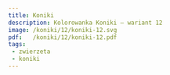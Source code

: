 ```yaml
---
title: Koniki
description: Kolorowanka Koniki – wariant 12
image: /koniki/12/koniki-12.svg
pdf:   /koniki/12/koniki-12.pdf
tags:
 - zwierzeta
 - koniki
---
```

